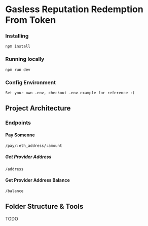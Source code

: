 # Gasless Reputation Redemption From Token

### Installing

`npm install`

### Running locally

`npm run dev`

### Config Environment
`Set your own .env, checkout .env-example for reference :)`

## Project Architecture

### Endpoints

#### Pay Someone
`/pay/:eth_address/:amount`

##### Get Provider Address
`/address`

#### Get Provider Address Balance
`/balance`

## Folder Structure & Tools

TODO